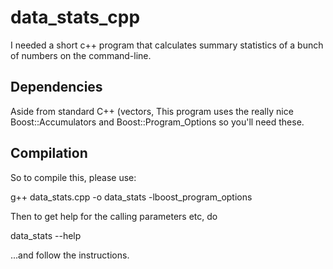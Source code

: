 # data_stats_cpp

I needed a short c++ program that calculates summary statistics of a bunch of numbers on the command-line.

## Dependencies

Aside from standard C++ (vectors, This program uses the really nice Boost::Accumulators and Boost::Program_Options so you'll need these.

## Compilation

So to compile this, please use:

g++ data_stats.cpp -o data_stats -lboost_program_options

Then to get help for the calling parameters etc, do

data_stats --help

...and follow the instructions.


